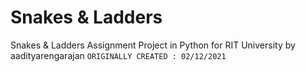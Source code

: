 
# Snakes & Ladders
Snakes & Ladders Assignment Project in Python for RIT University
by aadityarengarajan
```ORIGINALLY CREATED : 02/12/2021```